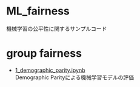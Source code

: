 # ML_fairness
機械学習の公平性に関するサンプルコード  

# group fairness
- [1_demographic_parity.ipynb](https://github.com/toshi-4886/ML_fairness/blob/main/group_fairness/1_demographic_parity.ipynb)  
Demographic Parityによる機械学習モデルの評価  


